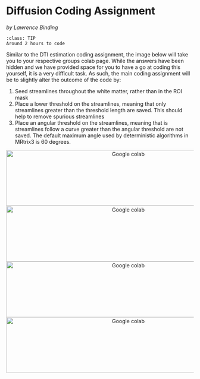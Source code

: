 # Diffusion Coding Assignment
_by Lawrence Binding_


```{admonition} Estimated Time 
:class: TIP
Around 2 hours to code
```

Similar to the DTI estimation coding assignment, the image below will take you to your respective groups colab page. While the answers have been hidden and we have provided space for you to have a go at coding this yourself, it is a very difficult task. As such, the main coding assignment will be to slightly alter the outcome of the code by: 

1.   Seed streamlines throughout the white matter, rather than in the ROI mask 
2.   Place a lower threshold on the streamlines, meaning that only streamlines greater than the threshold length are saved. This should help to remove spurious streamlines
3.   Place an angular threshold on the streamlines, meaning that is streamlines follow a curve greater than the angular threshold are not saved. The default maximum angle used by deterministic algorithms in MRtrix3 is 60 degrees.

<div class="link-container">
<a href="https://colab.research.google.com/drive/1ZSd4gzq3tt6NMQqgDygi0YtRaa_Xh2Bf?usp=sharing"><img src="../../_static/img/group1.png" alt="Google colab" style="width:640px;height:150px;"></a>
</div>

<div class="link-container">
<a href="https://colab.research.google.com/drive/15yoxylC7jV4BoKEKKKC_6lpWLAwkOJMh?usp=sharing"><img src="../../_static/img/group2.png" alt="Google colab" style="width:640px;height:150px;"></a>
</div>

<div class="link-container">
<a href="https://colab.research.google.com/drive/1x4-XzsdxUNSJZsxVophF2feiiZMc_jSS?usp=sharing"><img src="../../_static/img/group3.png" alt="Google colab" style="width:640px;height:150px;"></a>
</div>

<div class="link-container">
<a href="https://colab.research.google.com/drive/1ROANRoYokTS5WBK0wP1sKkeTNMFdMrFq?usp=sharing"><img src="../../_static/img/group4.png" alt="Google colab" style="width:640px;height:150px;"></a>
</div>




<style>
  .link-container {
		text-align:center;
  		width:100%;
  }
</style>


